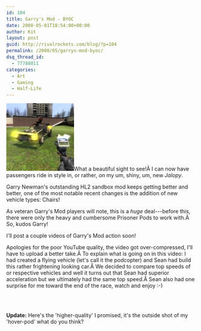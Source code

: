 ```yaml
---
id: 104
title: Garry's Mod - BYOC
date: 2008-05-01T18:54:00+00:00
author: Kit
layout: post
guid: http://rivalrockets.com/blog/?p=104
permalink: /2008/05/garrys-mod-byoc/
dsq_thread_id:
  - 77788011
categories:
  - Art
  - Gaming
  - Half-Life
---
```

[<img class="alignleft size-thumbnail wp-image-109" title="garrysmod1" src="/content/2008/05/garrysmod1-180x180.jpg" alt="" width="180" height="180" />](/content/2008/05/garrysmod1.jpg)What a beautiful sight to see!Â  I can now have passengers ride in style in, or rather, _on_ my um, shiny, um, new _Jalopy_.

Garry Newman's outstanding HL2 sandbox mod keeps getting better and better, one of the most notable recent changes is the addition of new vehicle types: Chairs!

As veteran Garry's Mod players will note, this is a _huge_ deal---before this, there were only the heavy and cumbersome Prisoner Pods to work with.Â  So, kudos Garry!

I'll post a couple videos of Garry's Mod action soon!

Apologies for the poor YouTube quality, the video got over-compressed, I'll have to upload a better take.Â  To explain what is going on in this video: I had created a flying vehicle (let's call it the podcopter) and Sean had build this rather frightening looking car.Â  We decided to compare top speeds of or respective vehicles and well it turns out that Sean had superior acceleration but we ultimately had the same top speed.Â  Sean also had one surprise for me toward the end of the race, watch and enjoy :-)
  


<center>
  <br /> <br />
</center>

**Update:** Here's the 'higher-quality' I promised, it's the outside shot of my 'hover-pod' what do you think?

<center>
  <br /> <br />
</center>